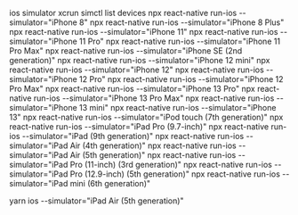 
ios simulator
xcrun simctl list devices
npx react-native run-ios --simulator="iPhone 8"
npx react-native run-ios --simulator="iPhone 8 Plus"
npx react-native run-ios --simulator="iPhone 11"
npx react-native run-ios --simulator="iPhone 11 Pro"
npx react-native run-ios --simulator="iPhone 11 Pro Max"
npx react-native run-ios --simulator="iPhone SE (2nd generation)"
npx react-native run-ios --simulator="iPhone 12 mini"
npx react-native run-ios --simulator="iPhone 12"
npx react-native run-ios --simulator="iPhone 12 Pro"
npx react-native run-ios --simulator="iPhone 12 Pro Max"
npx react-native run-ios --simulator="iPhone 13 Pro"
npx react-native run-ios --simulator="iPhone 13 Pro Max"
npx react-native run-ios --simulator="iPhone 13 mini"
npx react-native run-ios --simulator="iPhone 13"
npx react-native run-ios --simulator="iPod touch (7th generation)"
npx react-native run-ios --simulator="iPad Pro (9.7-inch)"
npx react-native run-ios --simulator="iPad (9th generation)"
npx react-native run-ios --simulator="iPad Air (4th generation)"
npx react-native run-ios --simulator="iPad Air (5th generation)"
npx react-native run-ios --simulator="iPad Pro (11-inch) (3rd generation)"
npx react-native run-ios --simulator="iPad Pro (12.9-inch) (5th generation)"
npx react-native run-ios --simulator="iPad mini (6th generation)"

yarn ios --simulator="iPad Air (5th generation)"
